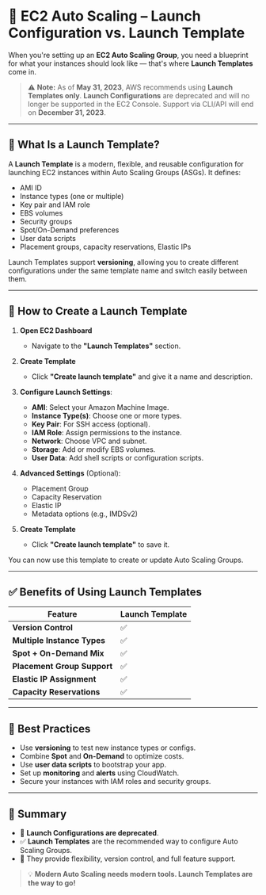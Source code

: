 # **🚀 EC2 Auto Scaling – Launch Configuration vs. Launch Template**

When you're setting up an **EC2 Auto Scaling Group**, you need a blueprint for what your instances should look like — that's where **Launch Templates** come in.

> ⚠️ **Note:**
> As of **May 31, 2023**, AWS recommends using **Launch Templates only**. **Launch Configurations** are deprecated and will no longer be supported in the EC2 Console. Support via CLI/API will end on **December 31, 2023**.

---

## **📜 What Is a Launch Template?**

A **Launch Template** is a modern, flexible, and reusable configuration for launching EC2 instances within Auto Scaling Groups (ASGs). It defines:

- AMI ID
- Instance types (one or multiple)
- Key pair and IAM role
- EBS volumes
- Security groups
- Spot/On-Demand preferences
- User data scripts
- Placement groups, capacity reservations, Elastic IPs

Launch Templates support **versioning**, allowing you to create different configurations under the same template name and switch easily between them.

---

## **📑 How to Create a Launch Template**

1. **Open EC2 Dashboard**

   - Navigate to the **"Launch Templates"** section.

2. **Create Template**

   - Click **"Create launch template"** and give it a name and description.

3. **Configure Launch Settings**:

   - **AMI**: Select your Amazon Machine Image.
   - **Instance Type(s)**: Choose one or more types.
   - **Key Pair**: For SSH access (optional).
   - **IAM Role**: Assign permissions to the instance.
   - **Network**: Choose VPC and subnet.
   - **Storage**: Add or modify EBS volumes.
   - **User Data**: Add shell scripts or configuration scripts.

4. **Advanced Settings** (Optional):

   - Placement Group
   - Capacity Reservation
   - Elastic IP
   - Metadata options (e.g., IMDSv2)

5. **Create Template**
   - Click **"Create launch template"** to save it.

You can now use this template to create or update Auto Scaling Groups.

---

## **✅ Benefits of Using Launch Templates**

| Feature                     | Launch Template |
| --------------------------- | --------------- |
| **Version Control**         | ✅              |
| **Multiple Instance Types** | ✅              |
| **Spot + On-Demand Mix**    | ✅              |
| **Placement Group Support** | ✅              |
| **Elastic IP Assignment**   | ✅              |
| **Capacity Reservations**   | ✅              |

---

## **🧠 Best Practices**

- Use **versioning** to test new instance types or configs.
- Combine **Spot** and **On-Demand** to optimize costs.
- Use **user data scripts** to bootstrap your app.
- Set up **monitoring** and **alerts** using CloudWatch.
- Secure your instances with IAM roles and security groups.

---

## **🎯 Summary**

- 🚫 **Launch Configurations are deprecated**.
- ✅ **Launch Templates** are the recommended way to configure Auto Scaling Groups.
- 🎯 They provide flexibility, version control, and full feature support.

> 💡 **Modern Auto Scaling needs modern tools. Launch Templates are the way to go!**
